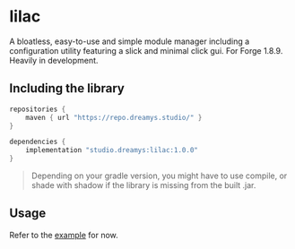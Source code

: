 # lilac
A bloatless, easy-to-use and simple module manager including a configuration utility featuring a slick and minimal click gui. For Forge 1.8.9. Heavily in development.

## Including the library
```groovy
repositories {
    maven { url "https://repo.dreamys.studio/" }
}
```

```groovy
dependencies {
    implementation "studio.dreamys:lilac:1.0.0"
}
```
> Depending on your gradle version, you might have to use compile, or shade with shadow if the library is missing from the built .jar.

## Usage
Refer to the [example](https://github.com/DxxxxY/lilac/tree/master/src/main/java/studio/dreamys/test) for now.